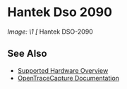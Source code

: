 # Hantek Dso 2090
**Image: \1*
[*
Hantek DSO-2090
## See Also
- [Supported Hardware Overview](../supported-hardware.md)
- [OpenTraceCapture Documentation](../../opentracecapture/overview.md)
